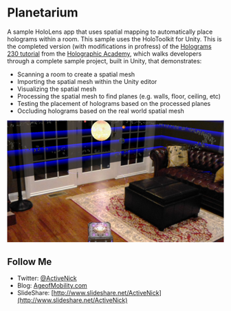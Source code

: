 # Planetarium
A sample HoloLens app that uses spatial mapping to automatically place holograms within a room. This sample uses the HoloToolkit for Unity. This is the completed version (with modifications in profress) of the [Holograms 230 tutorial](https://developer.microsoft.com/en-us/windows/holographic/holograms_230) from the [Holographic Academy](https://developer.microsoft.com/windows/holographic/academy), which walks developers through a complete sample project, built in Unity, that demonstrates:

* Scanning a room to create a spatial mesh
* Importing the spatial mesh within the Unity editor
* Visualizing the spatial mesh
* Processing the spatial mesh to find planes (e.g. walls, floor, ceiling, etc)
* Testing the placement of holograms based on the processed planes
* Occluding holograms based on the real world spatial mesh

![Screenshot](Screenshots/20161026_220340_HoloLens.jpg)

## Follow Me
* Twitter: [@ActiveNick](http://twitter.com/ActiveNick)
* Blog: [AgeofMobility.com](http://AgeofMobility.com)
* SlideShare: [http://www.slideshare.net/ActiveNick](http://www.slideshare.net/ActiveNick)

